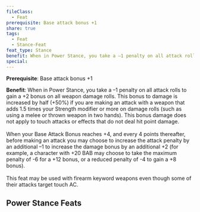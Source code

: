 ```yaml
---
fileClass:
  - Feat
prerequisite: Base attack bonus +1
share: true
tags:
  - Feat
  - Stance-Feat
feat_type: Stance
benefit: When in Power Stance, you take a –1 penalty on all attack rolls to gain a +2 bonus on all weapon damage rolls. This bonus to damage is increased by half (+50%) if you are making an attack with a weapon that adds 1.5 times your Strength modifier or more on damage rolls (such as using a melee or thrown weapon in two hands). This bonus damage does not apply to touch attacks or effects that do not deal hit point damage.<br><br>When your Base Attack Bonus reaches +4, and every 4 points thereafter, before making an attack you may choose to increase the attack penalty by an additional –1 to increase the damage bonus by an additional +2 (for example, a character with +20 BAB may choose to take the maximum penalty of -6 for a +12 bonus, or a reduced penalty of -4 to gain a +8 bonus).<br><br>This feat may be used with firearm keyword weapons even though some of their attacks target touch AC.
special:
---
```

**Prerequisite**: Base attack bonus +1

**Benefit**: When in Power Stance, you take a –1 penalty on all attack rolls to gain a +2 bonus on all weapon damage rolls. This bonus to damage is increased by half (+50%) if you are making an attack with a weapon that adds 1.5 times your Strength modifier or more on damage rolls (such as using a melee or thrown weapon in two hands). This bonus damage does not apply to touch attacks or effects that do not deal hit point damage.<br><br>When your Base Attack Bonus reaches +4, and every 4 points thereafter, before making an attack you may choose to increase the attack penalty by an additional –1 to increase the damage bonus by an additional +2 (for example, a character with +20 BAB may choose to take the maximum penalty of -6 for a +12 bonus, or a reduced penalty of -4 to gain a +8 bonus).<br><br>This feat may be used with firearm keyword weapons even though some of their attacks target touch AC.
## Power Stance Feats

